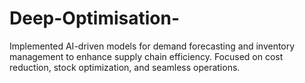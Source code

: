# Deep-Optimisation-
Implemented AI-driven models for demand forecasting and inventory management to enhance supply chain efficiency. Focused on cost reduction, stock optimization, and seamless operations.
